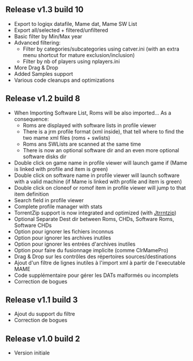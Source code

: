## Release v1.3 build 10
- Export to logiqx datafile, Mame dat, Mame SW List
- Export all/selected + filtered/unfiltered
- Basic filter by Min/Max year
- Advanced filtering:
  - Filter by categories/subcategories using catver.ini (with an extra menu shortcut for mature exclusion/inclusion)
  - Filter by nb of players using nplayers.ini
- More Drag & Drop
- Added Samples support
- Various code cleanups and optimizations
## Release v1.2 build 8
- When Importing Software List, Roms will be also imported... As a consequence:
  - Roms are displayed with software lists in profile viewer
  - There is a jrm profile format (xml inside), that tell where to find the two mame xml files (roms + swlists)
  - Roms ans SWLists are scanned at the same time
  - There is now an optional software dir and an even more optional software disks dir
- Double click on game name in profile viewer will launch game if (Mame is linked with profile and item is green)
- Double click on software name in profile viewer will launch software with a valid machine (if Mame is linked with profile and item is green)
- Double click on cloneof or romof item in profile viewer will jump to that item definition
- Search field in profile viewer
- Complete profile manager with stats
- TorrentZip support is now integrated and optimized (with [Jtrrntzip](https://github.com/optyfr/Jtrrntzip))
- Optional Separate Dest dir between Roms, CHDs, Software Roms, Software CHDs
- Option pour ignorer les fichiers inconnus
- Option pour ignorer les archives inutiles
- Option pour ignorer les entrées d'archives inutiles
- Option pour faire du fusionnage implicite (comme ClrMamePro)
- Drag & Drop sur les contrôles des répertoires sources/destinations
- Ajout d'un filtre de lignes inutiles à l'import xml à partir de l'executable MAME
- Code supplémentaire pour gérer les DATs malformés ou incomplets
- Correction de bogues
## Release v1.1 build 3
- Ajout du support du filtre
- Correction de bogues
## Release v1.0 build 2
- Version initiale
